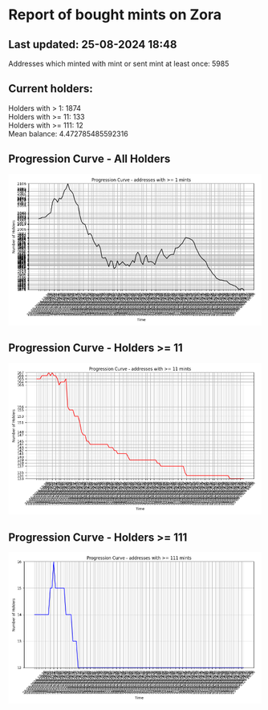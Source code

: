 # Report of bought mints on Zora
## Last updated: 25-08-2024 18:48
Addresses which minted with mint or sent mint at least once: 5985

## Current holders:
Holders with > 1: 1874  
Holders with >= 11: 133  
Holders with >= 111: 12  
Mean balance: 4.472785485592316  

## Progression Curve - All Holders
![addresses with >= 1 mint](progression_curve_all.png)
## Progression Curve - Holders >= 11
![addresses with >= 11 mints](progression_curve_gt_11.png)
## Progression Curve - Holders >= 111
![addresses with >= 111 mints](progression_curve_gt_111.png)
